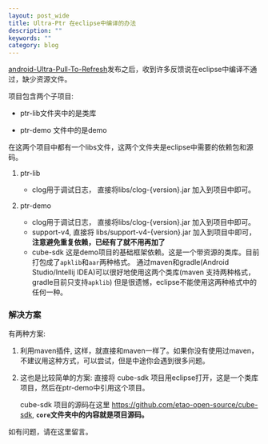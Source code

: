 ```yaml
---
layout: post_wide
title: Ultra-Ptr 在eclipse中编译的办法
description: ""
keywords: ""
category: blog
---
```

[android-Ultra-Pull-To-Refresh](https://github.com/liaohuqiu/android-Ultra-Pull-To-Refresh)发布之后，收到许多反馈说在eclipse中编译不通过，缺少资源文件。

项目包含两个子项目: 

* ptr-lib文件夹中的是类库

* ptr-demo 文件中的是demo

在这两个项目中都有一个libs文件，这两个文件夹是eclipse中需要的依赖包和源码。

1. ptr-lib
    * clog用于调试日志， 直接将libs/clog-{version}.jar 加入到项目中即可。

2. ptr-demo
    * clog用于调试日志， 直接将libs/clog-{version}.jar 加入到项目中即可。
    * support-v4, 直接将 libs/support-v4-{version}.jar 加入到项目中即可，**注意避免重复依赖，已经有了就不用再加了**
    * cube-sdk 这是demo项目的基础框架依赖。这是一个带资源的类库。目前打包成了`apklib`和`aar`两种格式。
        通过maven和gradle(Android Studio/Intellij IDEA)可以很好地使用这两个类库(maven 支持两种格式，gradle目前只支持`apklib`)
        但是很遗憾，eclipse不能使用这两种格式中的任何一种。

### 解决方案

有两种方案:

1. 利用maven插件, 这样，就直接和maven一样了。如果你没有使用过maven，不建议用这种方式，可以尝试，但是中途你会遇到很多问题。

2. 这也是比较简单的方案: 直接将 cube-sdk 项目用eclipse打开，这是一个类库项目，然后在ptr-demo中引用这个项目。

    cube-sdk 项目的源码在这里 https://github.com/etao-open-source/cube-sdk, **`core`文件夹中的内容就是项目源码。**

如有问题，请在这里留言。
